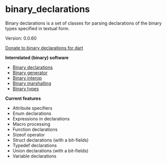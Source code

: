 binary_declarations
=====

Binary declarations is a set of classes for parsing declarations of the binary types specified in textual form.

Version: 0.0.60

[Donate to binary declarations for dart](https://www.paypal.com/cgi-bin/webscr?cmd=_donations&business=binary.dart@gmail.com&item_name=binary.declarations.for.dart&currency_code=USD)

**Interrelated (binary) software**

- [Binary declarations](https://pub.dartlang.org/packages/binary_declarations)
- [Binary generator](https://pub.dartlang.org/packages/binary_generator)
- [Binary interop](https://pub.dartlang.org/packages/binary_interop)
- [Binary marshalling](https://pub.dartlang.org/packages/binary_marshalling)
- [Binary types](https://pub.dartlang.org/packages/binary_types)

**Current features**

- Attribute specifiers
- Enum declarations
- Expressions in declarations
- Macro processing
- Function declarations
- Sizeof operator
- Struct declarations (with a bit-fields)
- Typedef declarations
- Union declarations (with a bit-fields)
- Variable declarations


